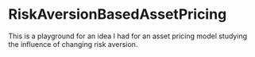 # RiskAversionBasedAssetPricing
This is a playground for an idea I had for an asset pricing model studying the influence of changing risk aversion.
